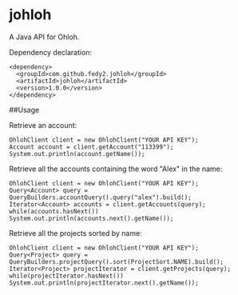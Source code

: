 johloh
======

A Java API for Ohloh.

Dependency declaration:

    <dependency>
      <groupId>com.github.fedy2.johloh</groupId>
      <artifactId>johloh</artifactId>
      <version>1.0.0</version>
    </dependency>

##Usage

Retrieve an account:

    OhlohClient client = new OhlohClient("YOUR API KEY");
    Account account = client.getAccount("113399");
    System.out.println(account.getName());


Retrieve all the accounts containing the word "Alex" in the name:

    OhlohClient client = new OhlohClient("YOUR API KEY");
    Query<Account> query = QueryBuilders.accountQuery().query("alex").build();
    Iterator<Account> accounts = client.getAccounts(query);
    while(accounts.hasNext()) System.out.println(accounts.next().getName());
    
    
Retrieve all the projects sorted by name:

    OhlohClient client = new OhlohClient("YOUR API KEY");
    Query<Project> query = QueryBuilders.projectQuery().sort(ProjectSort.NAME).build();
    Iterator<Project> projectIterator = client.getProjects(query);
    while(projectIterator.hasNext()) System.out.println(projectIterator.next().getName());
